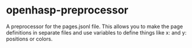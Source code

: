 # openhasp-preprocessor
A preprocessor for the pages.jsonl file.  This allows you to make the page definitions in separate files and use variables to define things like x: and y: positions or colors.
